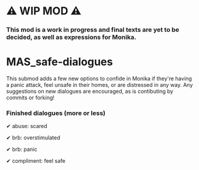 # ⚠️ WIP MOD ⚠️
### This mod is a work in progress and final texts are yet to be decided, as well as expressions for Monika.

# MAS_safe-dialogues
This submod adds a few new options to confide in Monika if they're having a panic attack, feel unsafe in their homes, or are distressed in any way. Any suggestions on new dialogues are encouraged, as is contibuting by commits or forking! 

### Finished dialogues (more or less)
✔ abuse: scared

✔ brb: overstimulated

✔ brb: panic

✔ compliment: feel safe
